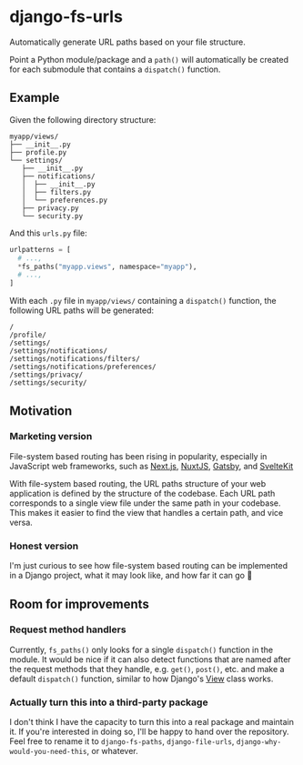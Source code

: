 # django-fs-urls

Automatically generate URL paths based on your file structure.

Point a Python module/package and a `path()` will automatically be created for
each submodule that contains a `dispatch()` function.

## Example

Given the following directory structure:

```
myapp/views/
├── __init__.py
├── profile.py
└── settings/
   ├── __init__.py
   ├── notifications/
   │  ├── __init__.py
   │  ├── filters.py
   │  └── preferences.py
   ├── privacy.py
   └── security.py
```

And this `urls.py` file:

```py
urlpatterns = [
  # ...,
  *fs_paths("myapp.views", namespace="myapp"),
  # ...,
]
```

With each `.py` file in `myapp/views/` containing a `dispatch()` function, the
following URL paths will be generated:

```
/
/profile/
/settings/
/settings/notifications/
/settings/notifications/filters/
/settings/notifications/preferences/
/settings/privacy/
/settings/security/
```

## Motivation

### Marketing version

File-system based routing has been rising in popularity, especially in
JavaScript web frameworks, such as [Next.js][nextjs], [NuxtJS][nuxtjs],
[Gatsby][gatsby], and [SvelteKit][sveltekit]

With file-system based routing, the URL paths structure of your web application
is defined by the structure of the codebase. Each URL path corresponds to a
single view file under the same path in your codebase. This makes it easier to
find the view that handles a certain path, and vice versa.

### Honest version

I'm just curious to see how file-system based routing can be implemented in a
Django project, what it may look like, and how far it can go 🤷

## Room for improvements

### Request method handlers

Currently, `fs_paths()` only looks for a single `dispatch()` function in the
module. It would be nice if it can also detect functions that are named after
the request methods that they handle, e.g. `get()`, `post()`, etc. and make a
default `dispatch()` function, similar to how Django's [View][django-view] class
works.

### Actually turn this into a third-party package

I don't think I have the capacity to turn this into a real package and
maintain it. If you're interested in doing so, I'll be happy to hand over the
repository. Feel free to rename it to `django-fs-paths`, `django-file-urls`,
`django-why-would-you-need-this`, or whatever.

[nextjs]: https://nextjs.org/docs/routing/introduction
[nuxtjs]: https://nuxtjs.org/docs/features/file-system-routing/
[gatsby]: https://www.gatsbyjs.com/docs/reference/routing/file-system-route-api/
[sveltekit]: https://kit.svelte.dev/docs/routing
[nextjs-dynamic-routes]: https://nextjs.org/docs/routing/dynamic-routes
[django-view]: https://github.com/django/django/blob/f825536b5e09b3a047fec0c10aabd91bace0995c/django/views/generic/base.py#L132-L142
